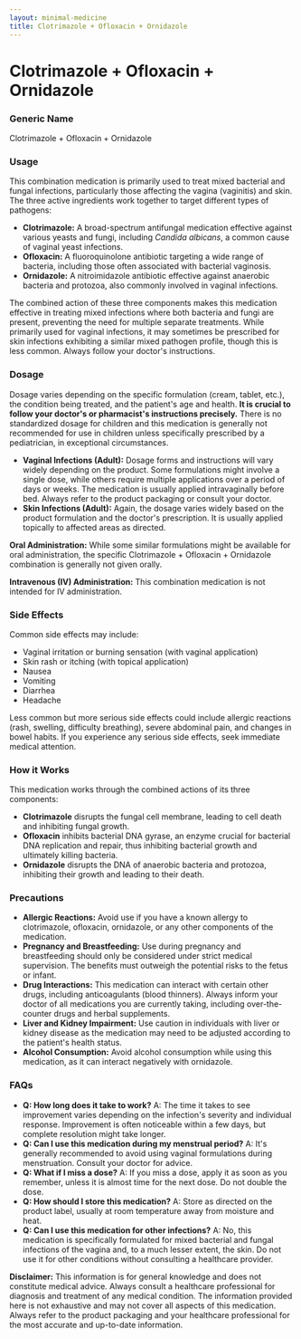 ```yaml
---
layout: minimal-medicine
title: Clotrimazole + Ofloxacin + Ornidazole
---
```


# Clotrimazole + Ofloxacin + Ornidazole
### Generic Name
Clotrimazole + Ofloxacin + Ornidazole

### Usage

This combination medication is primarily used to treat mixed bacterial and fungal infections, particularly those affecting the vagina (vaginitis) and skin.  The three active ingredients work together to target different types of pathogens:

* **Clotrimazole:** A broad-spectrum antifungal medication effective against various yeasts and fungi, including *Candida albicans*, a common cause of vaginal yeast infections.
* **Ofloxacin:** A fluoroquinolone antibiotic targeting a wide range of bacteria, including those often associated with bacterial vaginosis.
* **Ornidazole:** A nitroimidazole antibiotic effective against anaerobic bacteria and protozoa, also commonly involved in vaginal infections.

The combined action of these three components makes this medication effective in treating mixed infections where both bacteria and fungi are present, preventing the need for multiple separate treatments.  While primarily used for vaginal infections, it may sometimes be prescribed for skin infections exhibiting a similar mixed pathogen profile, though this is less common.  Always follow your doctor's instructions.


### Dosage

Dosage varies depending on the specific formulation (cream, tablet, etc.), the condition being treated, and the patient's age and health.  **It is crucial to follow your doctor's or pharmacist's instructions precisely.**  There is no standardized dosage for children and this medication is generally not recommended for use in children unless specifically prescribed by a pediatrician, in exceptional circumstances.

* **Vaginal Infections (Adult):**  Dosage forms and instructions will vary widely depending on the product. Some formulations might involve a single dose, while others require multiple applications over a period of days or weeks.  The medication is usually applied intravaginally before bed. Always refer to the product packaging or consult your doctor.
* **Skin Infections (Adult):** Again, the dosage varies widely based on the product formulation and the doctor's prescription.  It is usually applied topically to affected areas as directed.

**Oral Administration:**  While some similar formulations might be available for oral administration, the specific Clotrimazole + Ofloxacin + Ornidazole combination is generally not given orally.

**Intravenous (IV) Administration:** This combination medication is not intended for IV administration.


### Side Effects

Common side effects may include:

* Vaginal irritation or burning sensation (with vaginal application)
* Skin rash or itching (with topical application)
* Nausea
* Vomiting
* Diarrhea
* Headache

Less common but more serious side effects could include allergic reactions (rash, swelling, difficulty breathing), severe abdominal pain, and changes in bowel habits.  If you experience any serious side effects, seek immediate medical attention.


### How it Works

This medication works through the combined actions of its three components:

* **Clotrimazole** disrupts the fungal cell membrane, leading to cell death and inhibiting fungal growth.
* **Ofloxacin** inhibits bacterial DNA gyrase, an enzyme crucial for bacterial DNA replication and repair, thus inhibiting bacterial growth and ultimately killing bacteria.
* **Ornidazole** disrupts the DNA of anaerobic bacteria and protozoa, inhibiting their growth and leading to their death.


### Precautions

* **Allergic Reactions:** Avoid use if you have a known allergy to clotrimazole, ofloxacin, ornidazole, or any other components of the medication.
* **Pregnancy and Breastfeeding:**  Use during pregnancy and breastfeeding should only be considered under strict medical supervision. The benefits must outweigh the potential risks to the fetus or infant.
* **Drug Interactions:**  This medication can interact with certain other drugs, including anticoagulants (blood thinners).  Always inform your doctor of all medications you are currently taking, including over-the-counter drugs and herbal supplements.
* **Liver and Kidney Impairment:** Use caution in individuals with liver or kidney disease as the medication may need to be adjusted according to the patient's health status.
* **Alcohol Consumption:** Avoid alcohol consumption while using this medication, as it can interact negatively with ornidazole.


### FAQs

* **Q: How long does it take to work?** A:  The time it takes to see improvement varies depending on the infection's severity and individual response. Improvement is often noticeable within a few days, but complete resolution might take longer.
* **Q: Can I use this medication during my menstrual period?** A:  It's generally recommended to avoid using vaginal formulations during menstruation.  Consult your doctor for advice.
* **Q: What if I miss a dose?** A:  If you miss a dose, apply it as soon as you remember, unless it is almost time for the next dose.  Do not double the dose.
* **Q: How should I store this medication?** A: Store as directed on the product label, usually at room temperature away from moisture and heat.
* **Q: Can I use this medication for other infections?** A: No, this medication is specifically formulated for mixed bacterial and fungal infections of the vagina and, to a much lesser extent, the skin.  Do not use it for other conditions without consulting a healthcare provider.


**Disclaimer:** This information is for general knowledge and does not constitute medical advice. Always consult a healthcare professional for diagnosis and treatment of any medical condition.  The information provided here is not exhaustive and may not cover all aspects of this medication.  Always refer to the product packaging and your healthcare professional for the most accurate and up-to-date information.
